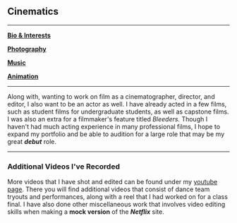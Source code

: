 ## Cinematics

---
[**Bio & Interests**](https://github.com/dretw25/AboutMe.git)

[**Photography**](Photography.md)

[**Music**](Music.md)

[**Animation**](Animation.md)

---
Along with, wanting to work on film as a cinematographer, director, and editor, I also want to be an actor as well. I have already acted in a few films, such as student films for undergraduate students, as well as capstone films. I was also an extra for a filmmaker's feature titled _Bleeders._ Though I haven't had much acting experience in many professional films, I hope to expand my portfolio and be able to audition for a large role that may be my great **_debut_** role.

---
### Additional Videos I've Recorded
More videos that I have shot and edited can be found under my [youtube page](https://www.youtube.com/channel/UCQz8a6amNQO-sT3-GziSKBQ). There you will find additional videos that consist of dance team tryouts and performances, along with a reel that I had worked on for a class final. I have also done other miscellaneous work that involves video editing skills when making a **mock version** of the **_Netflix_** site.
